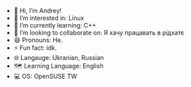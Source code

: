 - 👋 Hi, I’m Andrey!
- 👀 I’m interested in: Linux
- 🌱 I’m currently learning: C++
- 💞️ I’m looking to collaborate on: Я хачу працавать в рідхатє
- 😄 Pronouns: He.
- ⚡ Fun fact: idk.
- 🌐 Langauge: Ukranian, Russian
- 🗺️ Learning Language: English
- 💻 OS: OpenSUSE TW
